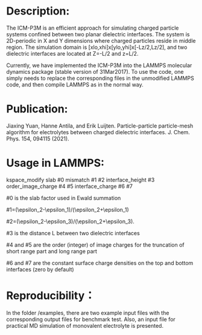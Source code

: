 # Description: 

The ICM-P3M is an efficient approach for simulating charged particle systems confined between two planar dielectric interfaces. 
The system is 2D-periodic in X and Y dimensions where charged particles reside in middle region. 
The simulation domain is [xlo,xhi]x[ylo,yhi]x[-Lz/2,Lz/2], and two dielectric interfaces are located at Z=-L/2 and z=L/2.  

Currently, we have implemented the ICM-P3M into the LAMMPS molecular dynamics package (stable version of 31Mar2017). To use the code, one simply needs to replace the corresponding files in the unmodified LAMMPS code, and then compile LAMMPS as in the normal way.

# Publication:

Jiaxing Yuan, Hanne Antila, and Erik Luijten. Particle-particle particle-mesh algorithm for electrolytes between charged dielectric interfaces. J. Chem. Phys. 154, 094115 (2021).


# Usage in LAMMPS:

kspace_modify slab #0 mismatch #1 #2 interface_height #3 order_image_charge #4 #5 interface_charge #6 #7

#0 is the slab factor used in Ewald summation

#1=(\epsilon_2-\epsilon_1)/(\epsilon_2+\epsilon_1) 

#2=(\epsilon_2-\epsilon_3)/(\epsilon_2+\epsilon_3).

#3 is the distance L between two dielectric interfaces

#4 and #5 are the order (integer) of image charges for the truncation of short range part and long range part

#6 and #7 are the constant surface charge densities on the top and bottom interfaces (zero by default)

# Reproducibility：

In the folder /examples, there are two example input files with the corresponding output files for benchmark test. Also, an input file for practical MD simulation of monovalent electrolyte is presented. 
